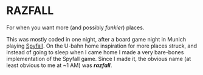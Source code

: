 # RAZFALL

For when you want more (and possibly _funkier_) places.

This was mostly coded in one night, after a board game night in Munich playing
[Spyfall](https://spyfall.crabhat.com/). On the U-bahn home inspiration for
more places struck, and instead of going to sleep when I came home I made a
very bare-bones implementation of the Spyfall game. Since I made it, the
obvious name (at least obvious to me at ~1 AM) was _**razfall**_.
